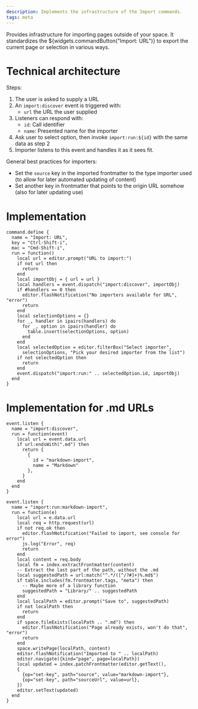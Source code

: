 ```yaml
---
description: Implements the infrastructure of the Import commands.
tags: meta
---
```

Provides infrastructure for importing pages outside of your space. It standardizes the ${widgets.commandButton("Import: URL")} to export the current page or selection in various ways.

# Technical architecture
Steps:
1. The user is asked to supply a URL
2. An `import:discover` event is triggered with:
   * `url` the URL the user supplied
3. Listeners can respond with:
   * `id`: Call identifier
   * `name`: Presented name for the importer
4. Ask user to select option, then invoke `import:run:${id}` with the same data as step 2
5. Importer listens to this event and handles it as it sees fit.

General best practices for importers:
* Set the `source` key in the imported frontmatter to the type importer used (to allow for later automated updating of content)
* Set another key in frontmatter that points to the origin URL somehow (also for later updating use)

# Implementation
```space-lua
command.define {
  name = "Import: URL",
  key = "Ctrl-Shift-i",
  mac = "Cmd-Shift-i",
  run = function()
    local url = editor.prompt("URL to import:")
    if not url then
      return
    end
    local importObj = { url = url }
    local handlers = event.dispatch("import:discover", importObj)
    if #handlers == 0 then
      editor.flashNotification("No importers available for URL", "error")
      return
    end
    local selectionOptions = {}
    for _, handler in ipairs(handlers) do
      for _, option in ipairs(handler) do
        table.insert(selectionOptions, option)
      end
    end
    local selectedOption = editor.filterBox("Select importer",
      selectionOptions, "Pick your desired importer from the list")
    if not selectedOption then
      return
    end
    event.dispatch("import:run:" .. selectedOption.id, importObj)
  end
}
```

# Implementation for .md URLs
```space-lua
event.listen {
  name = "import:discover",
  run = function(event)
    local url = event.data.url
    if url:endsWith(".md") then
      return {
        {
          id = "markdown-import",
          name = "Markdown"
        },
      }
    end
  end
}

event.listen {
  name = "import:run:markdown-import",
  run = function(e)
    local url = e.data.url
    local req = http.request(url)
    if not req.ok then
      editor.flashNotification("Failed to import, see console for error")
      js.log("Error", req)
      return
    end
    local content = req.body
    local fm = index.extractFrontmatter(content)
    -- Extract the last part of the path, without the .md
    local suggestedPath = url:match("^.*/([^/?#]+)%.md$")
    if table.includes(fm.frontmatter.tags, "meta") then
      -- Maybe more of a library function
      suggestedPath = "Library/" .. suggestedPath
    end
    local localPath = editor.prompt("Save to", suggestedPath)
    if not localPath then
      return
    end
    if space.fileExists(localPath .. ".md") then
      editor.flashNotification("Page already exists, won't do that", "error")
      return
    end
    space.writePage(localPath, content)
    editor.flashNotification("Imported to " .. localPath)
    editor.navigate({kind="page", page=localPath})
    local updated = index.patchFrontmatter(editor.getText(),
    {
      {op="set-key", path="source", value="markdown-import"},
      {op="set-key", path="sourceUrl", value=url},
    })
    editor.setText(updated)
  end
}
```

